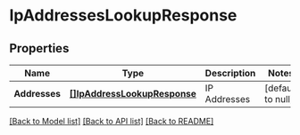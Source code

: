 # IpAddressesLookupResponse

## Properties
Name | Type | Description | Notes
------------ | ------------- | ------------- | -------------
**Addresses** | [**[]IpAddressLookupResponse**](IPAddressLookupResponse.md) | IP Addresses | [default to null]

[[Back to Model list]](../README.md#documentation-for-models) [[Back to API list]](../README.md#documentation-for-api-endpoints) [[Back to README]](../README.md)


